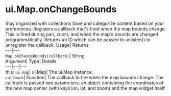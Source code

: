  
#  ui.Map.onChangeBounds
Stay organized with collections  Save and categorize content based on your preferences. 
Registers a callback that's fired when the map bounds change. This is fired during pan, zoom, and when the map's bounds are changed programmatically. 
Returns an ID which can be passed to unlisten() to unregister the callback.
Usage| Returns  
---|---  
`Map.onChangeBounds(callback)`| String  
Argument| Type| Details  
---|---|---  
this: `ui.map`| ui.Map| The ui.Map instance.  
`callback`| Function| The callback to fire when the map bounds change. The callback is passed two parameters: an object containing the coordinates of the new map center (with keys lon, lat, and zoom) and the map widget itself.  
